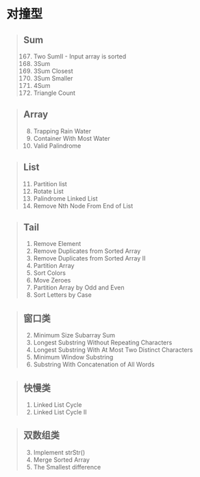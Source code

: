 # 对撞型 #
> ## Sum ##
> 167. Two SumII - Input array is sorted
> 15. 3Sum
> 16. 3Sum Closest
> 259. 3Sum Smaller
> 18. 4Sum
> 5. Triangle Count

> ## Array ##
> 8. Trapping Rain Water
> 9. Container With Most Water
> 10. Valid Palindrome

> ## List ##
> 11. Partition list
> 10. Rotate List
> 11. Palindrome Linked List
> 1. Remove Nth Node From End of List

> ## Tail ##
> 1. Remove Element
> 2. Remove Duplicates from Sorted Array
> 3. Remove Duplicates from Sorted Array II
> 4. Partition Array
> 5. Sort Colors
> 6. Move Zeroes
> 7. Partition Array by Odd and Even
> 8. Sort Letters by Case


> ## 窗口类 ##
> 2. Minimum Size Subarray Sum
> 3. Longest Substring Without Repeating Characters
> 4. Longest Substring With At Most Two Distinct Characters
> 5. Minimum Window Substring
> 6. Substring With Concatenation of All Words


> ## 快慢类 ##
> 1. Linked List Cycle
> 2. Linked List Cycle II

> ## 双数组类 ##
> 3. Implement strStr()
> 5. Merge Sorted Array
> 10. The Smallest difference

